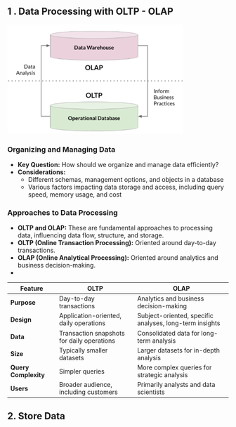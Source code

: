## 1 . Data Processing with OLTP - OLAP
![OTLP-OLAP](./OLTP-OLAP-work-together.png)
### Organizing and Managing Data
- **Key Question:** How should we organize and manage data efficiently?
- **Considerations:**
  - Different schemas, management options, and objects in a database
  - Various factors impacting data storage and access, including query speed, memory usage, and cost
### Approaches to Data Processing
- **OLTP and OLAP:** These are fundamental approaches to processing data, influencing data flow, structure, and storage.
- **OLTP (Online Transaction Processing):** Oriented around day-to-day transactions.
- **OLAP (Online Analytical Processing):** Oriented around analytics and business decision-making.
- 
| Feature             | OLTP                                     | OLAP                                             |
|---------------------|------------------------------------------|--------------------------------------------------|
| **Purpose**         | Day-to-day transactions                   | Analytics and business decision-making          |
| **Design**          | Application-oriented, daily operations   | Subject-oriented, specific analyses, long-term insights |
| **Data**            | Transaction snapshots for daily operations | Consolidated data for long-term analysis        |
| **Size**            | Typically smaller datasets               | Larger datasets for in-depth analysis           |
| **Query Complexity**| Simpler queries                          | More complex queries for strategic analysis    |
| **Users**           | Broader audience, including customers   | Primarily analysts and data scientists          |

## 2. Store Data
